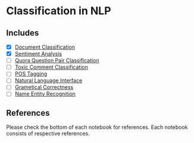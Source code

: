 # Classification in NLP

## Includes

- [x] [Document Classification](https://github.com/arunism/NLP-Fundamentals/blob/master/04-Classification/01-Document-Classification)
- [x] [Sentiment Analysis](https://github.com/arunism/NLP-Fundamentals/blob/master/04-Classification/02-Sentiment-Analysis)
- [ ] [Quora Question Pair Classification](https://github.com/arunism/NLP-Fundamentals/blob/master/04-Classification/03-Quora-Question)
- [ ] [Toxic Comment Classification](https://github.com/arunism/NLP-Fundamentals/blob/master/04-Classification/04-Toxic-Comment)
- [ ] [POS Tagging](https://github.com/arunism/NLP-Fundamentals/blob/master/04-Classification/05-POS)
- [ ] [Natural Language Interface](https://github.com/arunism/NLP-Fundamentals/blob/master/04-Classification/06-NLI)
- [ ] [Grametical Correctness](https://github.com/arunism/NLP-Fundamentals/blob/master/04-Classification/07-Grametical-Correctness)
- [ ] [Name Entity Recognition](https://github.com/arunism/NLP-Fundamentals/blob/master/04-Classification/08-NER)

## References

Please check the bottom of each notebook for references. Each notebook consists of respective references.
